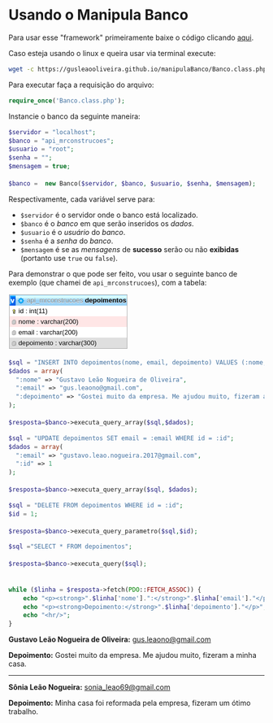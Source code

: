 # Usando o Manipula Banco

Para usar esse "framework" primeiramente baixe o código clicando [aqui](https://gusleaooliveira.github.io/manipulaBanco/Banco.class.php).

Caso esteja usando o linux e queira usar via terminal execute:
```bash
wget -c https://gusleaooliveira.github.io/manipulaBanco/Banco.class.php
```

Para executar faça a requisição do arquivo:
```php
require_once('Banco.class.php');
```

Instancie o banco da seguinte maneira:

```php
$servidor = "localhost";
$banco = "api_mrconstrucoes";
$usuario = "root";
$senha = "";
$mensagem = true;

$banco =  new Banco($servidor, $banco, $usuario, $senha, $mensagem);
```
Respectivamente, cada variável serve para:
* `$servidor` é o servidor onde o banco está localizado.
* `$banco` é o *banco* em que serão inseridos os *dados*.
* `$usuario` é o *usuário* do *banco*.
* `$senha` é a *senha* do *banco*.
* `$mensagem` é se as *mensagens* de **sucesso** serão ou não **exibidas** (portanto use `true` ou `false`).  

Para demonstrar o que pode ser feito, vou usar o seguinte banco  de exemplo (que chamei de `api_mrconstrucoes`), com a tabela:

![Imagem do banco relacional](img/banco.png)


```php
$sql = "INSERT INTO depoimentos(nome, email, depoimento) VALUES (:nome, :email, :depoimento)";
$dados = array(
  ":nome" => "Gustavo Leão Nogueira de Oliveira",
  ":email" => "gus.leaono@gmail.com",
  ":depoimento" => "Gostei muito da empresa. Me ajudou muito, fizeram a minha casa."
);

$resposta=$banco->executa_query_array($sql,$dados);


```

```php
$sql = "UPDATE depoimentos SET email = :email WHERE id = :id";
$dados = array(
  ":email" => "gustavo.leao.nogueira.2017@gmail.com",
  ":id" => 1
);

$resposta=$banco->executa_query_array($sql, $dados);
```

```php
$sql = "DELETE FROM depoimentos WHERE id = :id";
$id = 1;

$resposta=$banco->executa_query_parametro($sql,$id);
```


```php
$sql ="SELECT * FROM depoimentos";

$resposta=$banco->executa_query($sql);


while ($linha = $resposta->fetch(PDO::FETCH_ASSOC)) {
    echo "<p><strong>".$linha['nome'].":</strong>".$linha['email']."</p>";
    echo "<p><strong>Depoimento:</strong>".$linha['depoimento']."</p>";
    echo "<hr/>";
}
```

**Gustavo Leão Nogueira de Oliveira:** gus.leaono@gmail.com

**Depoimento:** Gostei muito da empresa. Me ajudou muito, fizeram a minha casa.

***

**Sônia Leão Nogueira:** sonia_leao69@gmail.com

**Depoimento:** Minha casa foi reformada pela empresa, fizeram um ótimo trabalho.
